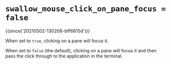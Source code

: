 # `swallow_mouse_click_on_pane_focus = false`

{{since('20210502-130208-bff6815d')}}

When set to `true`, clicking on a pane will focus it.

When set to `false` (the default), clicking on a pane will focus it and then
pass the click through to the application in the terminal.


